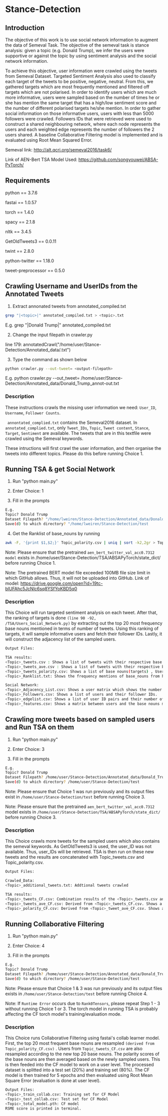 # Stance-Detection

## Introduction

The objective of this work is to use social network information to augment the data of Semeval Task. The objective of the semeval task is stance analysis: given a topic (e.g. Donald Trump), we infer the users were supportive or against the topic by using sentiment analysis and the social network information. 

To achieve this objective, user information were crawled using the tweets from Semeval Dataset. Targeted Sentiment Analysis also used to classify each target of the tweets to be positive, negative, neutral. From this, we gathered targets which are most frequently mentioned and filtered off targets which are not polarised. In order to identify users which are much more informative, users were sampled based on the number of times he or she has mention the same target that has a high/low sentiment score and the number of different polarised targets he/she mention. In order to gather social information on those informative users, users with less than 5000 followers were crawled. Followers IDs that were retrieved were used to construct a shared neighbouring network, where each node represents the users and each weighted edge represents the number of followers the 2 users shared. A baseline Collaborative Filtering model is implemented and is evaluated using Root Mean Squared Error.

Semeval link: http://alt.qcri.org/semeval2016/task6/

Link of AEN-Bert TSA Model Used: https://github.com/songyouwei/ABSA-PyTorch/



## Requirements
python == 3.7.6

fastai == 1.0.57

torch == 1.4.0

spacy == 2.1.8

nltk == 3.4.5

GetOldTweets3 == 0.0.11

twint == 2.8.0

python-twitter == 1.18.0

tweet-preprocessor == 0.5.0


## Crawling Username and UserIDs from the Annotated Tweets
1. Extract annonated tweets from annotated_compiled.txt
```sh
grep "|<topic>|" annotated_compiled.txt > <topic>.txt
```
E.g. grep "|Donald Trump|" annotated_compiled.txt

2. Change the input filepath in crawler.py

line 179: annotatedCrawl("/home/user/Stance-Detection/Annotated_data/<topic>.txt")

3. Type the command as shown below
```sh
python crawler.py --out-tweet= <output-filepath>
```

E.g. python crawler.py --out_tweet= /home/user/Stance-Detection/Annotated_data/Donald_Trump_annot-out.txt

### Description
These instructions crawls the missing user information we need: ``` User_ID ```, ``` Username ```, ``` Follower Counts ```.

``` annontated_complied.txt```  contains the Semeval2016 dataset. In ``` annotated_complied.txt ```, only ``` Tweet_IDs ```, ``` Topic ```, ``` Tweet content ```, ``` Stance ```, ``` Target ```, ``` Sentiment ``` are available. The tweets that are in this textfile were crawled using the Semeval keywords.
 
These intructions will first crawl the user information, and then organise the tweets into different topics. Please do this before running Choice 1.

## Running TSA & get Social Network
1. Run "python main.py"

2. Enter Choice: 1

3. Fill in the prompts
```sh
E.g. 
Topic? Donald Trump
Dataset Filepath? "/home/lweiren/Stance-Detection/Annotated_data/Donald_Trump_annot-out.txt"
Save(d) to which directory? "/home/lweiren/Stance-Detection/test
```

4. Get the Ranklist of base_nouns by running
```sh
awk -F, '{print $1,$2;}' Topic_polarity.csv | uniq | sort -k2,2gr > Topic_Ranklist.txt
```
Note: Please ensure that the pretrained ``` aen_bert_twitter_val_acc0.7312 model ``` exists in /home/user/Stance-Detection/TSA/ABSAPyTorch/state_dict/ before running Choice 1.

Note: The pretrained BERT model file exceeded 100MB file size limit in which GitHub allows. Thus, it will not be uploaded into GitHub. Link of model:  https://drive.google.com/open?id=19tc-blUFAhc5JcNlc6sq8YSfYoKBD5q0

### Description
This Choice will run targeted sentiment analysis on each tweet. After that, the ranking of targets is done ``` (line 90 -92, /TSA/Users_Social_Network.py) ``` by extracting out the top 20 most frequency base nouns mentioned in terms of number of tweets. Using this ranking of targets, it will sample informative users and fetch their follower IDs. Lastly, it will construct the adjacency list of the sampled users.

```sh
Output Files:

TSA results:
<Topic>_tweets.csv : Shows a list of tweets with their respective base nouns(targets) and their polarity scores.
<Topic>_tweets_ave.csv : Shows a list of tweets with their respective base nouns(targets) and their average polarity scores by grouping according to each Tweet_ID, User_ID pairs.
<Topic>_tweets_polarity.csv: Shows a list of base nouns(targets) , User_ID pairs and their ratio of no. of postive tweets to no .of negative tweets.
<Topic>_Ranklist.txt: Shows the frequency mentions of base_nouns from highest to lowest.

Social Network:
<Topic>_Adjacency_List.csv: Shows a user matrix which shows the number of shared followers between 2 users.
<Topic>_Followers.csv: Shows a list of users and their follower IDs.
<Topic>_edgelist.csv: Shows a list of user ID pairs and their number of shared neighbours.
<Topic>_features.csv: Shows a matrix between users and the base nouns mentioned where the values are the polarity scores.
```
## Crawling more tweets based on sampled users and Run TSA on them
1. Run "python main.py"

2. Enter Choice: 3

3. Fill in the prompts
```sh
E.g.
Topic? Donald Trump
Dataset Filepath? /home/user/Stance-Detection/Annotated_data/Donald_Trump_annot-out.txt
Save(d) to which directory? /home/user/Stance-Detection/test 
```

Note: Please ensure that Choice 1 was run previously and its output files exist in ``` /home/user/Stance-Detection/test ``` before running Choice 3.

Note: Please ensure that the pretrained ``` aen_bert_twitter_val_acc0.7312 ``` model exists in ``` /home/user/Stance-Detection/TSA/ABSAPyTorch/state_dict/ ``` before running Choice 3.


### Description
This Choice crawls more tweets for the sampled users which also contains the semeval keywords. As GetOldTweets3 is used, the user_ID was not available. Thus, user_IDs will be retrieved. TSA is then run on these new tweets and the results are concatenated with Topic_tweets.csv and Topic_polarity.csv. 

```sh
Output Files:

Crawled_Data:
<Topic>_additional_tweets.txt: Addtional tweets crawled

TSA results:
<Topic>_tweets_CF.csv: Combination results of the <Topic>_tweets.csv and the newly crawled tweets.
<Topic>_tweets_ave_CF.csv: Derived from <Topic>_tweets_CF.csv. Shows a list of tweets with their respective base nouns(targets) and their average polarity scores by grouping according to each Tweet_ID, User_ID pairs.
<Topic>_polarity_CF.csv: Derived from <Topic>_tweet_ave_CF.csv. Shows a list of base nouns(targets) , User_ID pairs and their ratio of no. of postive tweets to no .of negative tweets.
```

## Running Collaborative Filtering
1. Run "python main.py"

2. Enter Choice: 4

3. Fill in the prompts
```sh
E.g.
Topic? Donald Trump
Dataset Filepath? /home/user/Stance-Detection/Annotated_data/Donald_Trump_annot-out.txt
Save(d) to which directory? /home/user/Stance-Detection/test 
```

Note: Please ensure that Choice 1 & 3 was run previously and its output files exists in ``` /home/user/Stance-Detection/test ``` before running Choice 4.

Note: If ``` Runtime Error ``` occurs due to ``` Rank0Tensors ```, please repeat Step 1 - 3 without running Choice 1 or 3. The torch model in running TSA is probably affecting the CF torch model's training/evaluation mode.

### Description
This Choice runs Collaborative Filtering using fastai's collab learner model. First, the top 20 most frequent base nouns are resampled ``` (derived from Topic_polarity_CF.csv) ``` . Users from ``` Topic_tweets_CF.csv ``` are also resampled according to the new top 20 base nouns. The polarity scores of the base nouns are then averaged based on the newly sampled users. This is then feeded into the CF model to work on a user level. The processed dataset is splitted into a test set (20%) and training set (80%). The CF model is then trained for 5 epochs and then evaluated using Root Mean Square Error (evaluation is done at user level). 


```sh
Output Files:
<Topic>_train_collab.csv: Training set for CF Model
<Topic>_test_collab.csv: Test set for CF Model
<Topic>_total_model.pth: CF model
RSME score is printed in terminal.
```

